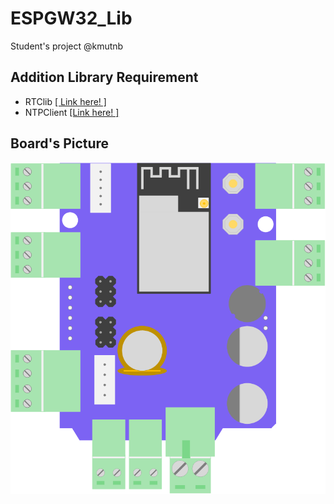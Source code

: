 # ESPGW32_Lib
Student's project @kmutnb
## Addition Library Requirement
* RTClib [[ Link here! ]](https://github.com/adafruit/RTClib)
* NTPClient [[Link here! ]](https://github.com/arduino-libraries/NTPClient)
## Board's Picture
![Board-ESPGW32](/pic/ESP_GATEWAY.png)
